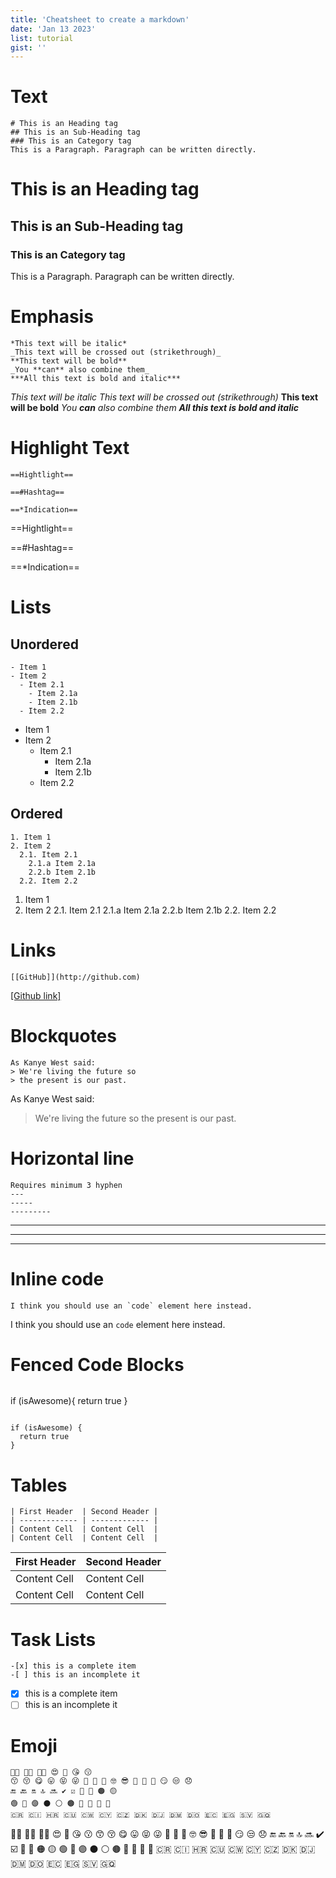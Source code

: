 ```yaml
---
title: 'Cheatsheet to create a markdown'
date: 'Jan 13 2023'
list: tutorial
gist: ''
---
```

# Text 
```
# This is an Heading tag
## This is an Sub-Heading tag 
### This is an Category tag 
This is a Paragraph. Paragraph can be written directly.
```
# This is an Heading tag
## This is an Sub-Heading tag 
### This is an Category tag  
This is a Paragraph. Paragraph can be written directly. 
  
# Emphasis
```
*This text will be italic*
_This text will be crossed out (strikethrough)_
**This text will be bold**
_You **can** also combine them_
***All this text is bold and italic***
```

*This text will be italic*
_This text will be crossed out (strikethrough)_
**This text will be bold**
_You **can** also combine them_
***All this text is bold and italic***

# Highlight Text
```
==Hightlight==

==#Hashtag==

==*Indication==
```

==Hightlight==

==#Hashtag==

==*Indication==

# Lists
## Unordered
```
- Item 1
- Item 2
  - Item 2.1
    - Item 2.1a
    - Item 2.1b
  - Item 2.2
```

- Item 1
- Item 2
  - Item 2.1
    - Item 2.1a
    - Item 2.1b
  - Item 2.2

## Ordered
```
1. Item 1
2. Item 2
  2.1. Item 2.1
    2.1.a Item 2.1a
    2.2.b Item 2.1b
  2.2. Item 2.2
```

1. Item 1
2. Item 2
  2.1. Item 2.1
    2.1.a Item 2.1a
    2.2.b Item 2.1b
  2.2. Item 2.2

# Links 
```
[[GitHub]](http://github.com)
```

[[Github link]](https://github.com)

# Blockquotes
```
As Kanye West said:
> We're living the future so
> the present is our past.
```

As Kanye West said:
> We're living the future so the present is our past.

# Horizontal line
``` 
Requires minimum 3 hyphen
---
-----
---------
```

---
-----
---------

# Inline code
```
I think you should use an `code` element here instead.
```

I think you should use an `code` element here instead.

# Fenced Code Blocks 
```
 ```
if (isAwesome){
  return true
}
 ```
```

```
if (isAwesome) {
  return true
}
```

# Tables 
```
| First Header  | Second Header |
| ------------- | ------------- |
| Content Cell  | Content Cell  |
| Content Cell  | Content Cell  |
```

| First Header  | Second Header |
| ------------- | ------------- |
| Content Cell  | Content Cell  |
| Content Cell  | Content Cell  |

# Task Lists
```
-[x] this is a complete item 
-[ ] this is an incomplete it
```

-[x] this is a complete item 
-[ ] this is an incomplete it

# Emoji
```
👍🏻 👎🏻 ✊🏻 😍 🥰 😘 😗 
😙 😚 😋 😛 😝 😜 🤪 🤨 🧐 🤓 😎 🥸 🤩 🥳 😏 😒 😞
🔚 🔙 🔛 🔝 🔜 ✔️ ☑️ 🔘 🔴 🟠 🟡 
🟢 🔵 🟣 ⚫️ ⚪️ 🟤 🔺 🔻 🔸 🔹 
🇨🇷 🇨🇮 🇭🇷 🇨🇺 🇨🇼 🇨🇾 🇨🇿 🇩🇰 🇩🇯 🇩🇲 🇩🇴 🇪🇨 🇪🇬 🇸🇻 🇬🇶
```

👍🏻 👎🏻 ✊🏻 😍 🥰 😘 😗 
😙 😚 😋 😛 😝 😜 🤪 🤨 🧐 🤓 😎 🥸 🤩 🥳 😏 😒 😞
🔚 🔙 🔛 🔝 🔜 ✔️ ☑️ 🔘 🔴 🟠 🟡 
🟢 🔵 🟣 ⚫️ ⚪️ 🟤 🔺 🔻 🔸 🔹 
🇨🇷 🇨🇮 🇭🇷 🇨🇺 🇨🇼 🇨🇾 🇨🇿 🇩🇰 🇩🇯 🇩🇲 🇩🇴 🇪🇨 🇪🇬 🇸🇻 🇬🇶